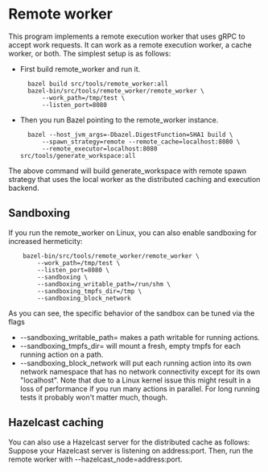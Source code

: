 # Remote worker

This program implements a remote execution worker that uses gRPC to accept work
requests. It can work as a remote execution worker, a cache worker, or both.
The simplest setup is as follows:

- First build remote_worker and run it.

        bazel build src/tools/remote_worker:all
        bazel-bin/src/tools/remote_worker/remote_worker \
            --work_path=/tmp/test \
            --listen_port=8080

- Then you run Bazel pointing to the remote_worker instance.

        bazel --host_jvm_args=-Dbazel.DigestFunction=SHA1 build \
            --spawn_strategy=remote --remote_cache=localhost:8080 \
            --remote_executor=localhost:8080 src/tools/generate_workspace:all

The above command will build generate_workspace with remote spawn strategy that
uses the local worker as the distributed caching and execution backend.

## Sandboxing

If you run the remote_worker on Linux, you can also enable sandboxing for increased hermeticity:

        bazel-bin/src/tools/remote_worker/remote_worker \
            --work_path=/tmp/test \
            --listen_port=8080 \
            --sandboxing \
            --sandboxing_writable_path=/run/shm \
            --sandboxing_tmpfs_dir=/tmp \
            --sandboxing_block_network

As you can see, the specific behavior of the sandbox can be tuned via the flags

- --sandboxing_writable_path=<path> makes a path writable for running actions.
- --sandboxing_tmpfs_dir=<path> will mount a fresh, empty tmpfs for each running action on a path.
- --sandboxing_block_network will put each running action into its own network namespace that has
  no network connectivity except for its own "localhost". Note that due to a Linux kernel issue this
  might result in a loss of performance if you run many actions in parallel. For long running tests
  it probably won't matter much, though.

## Hazelcast caching

You can also use a Hazelcast server for the distributed cache as follows:
Suppose your Hazelcast server is listening on address:port. Then, run the
remote worker with --hazelcast_node=address:port.

